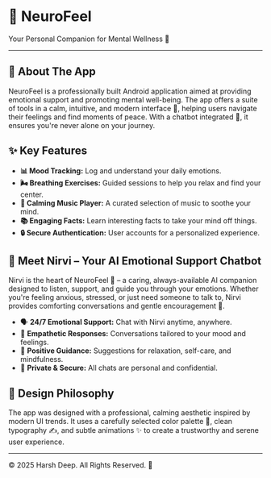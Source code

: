 <h1>🌿 NeuroFeel</h1>
<p>Your Personal Companion for Mental Wellness 💙</p>

<hr>

<h2>📱 About The App</h2>
<p>
  NeuroFeel is a professionally built Android application aimed at providing emotional support and promoting mental well-being. 
  The app offers a suite of tools in a calm, intuitive, and modern interface 🌸, helping users navigate their feelings and find moments of peace. 
  With a chatbot integrated 🤖, it ensures you're never alone on your journey.
</p>

<h2>✨ Key Features</h2>
<ul>
  <li><strong>📊 Mood Tracking:</strong> Log and understand your daily emotions.</li>
  <li><strong>🌬️ Breathing Exercises:</strong> Guided sessions to help you relax and find your center.</li>
  <li><strong>🎵 Calming Music Player:</strong> A curated selection of music to soothe your mind.</li>
  <li><strong>📚 Engaging Facts:</strong> Learn interesting facts to take your mind off things.</li>
  <li><strong>🔒 Secure Authentication:</strong> User accounts for a personalized experience.</li>
</ul>

<h2>🤖 Meet Nirvi – Your AI Emotional Support Chatbot</h2>
<p>
  Nirvi is the heart of NeuroFeel 💙 – a caring, always-available AI companion designed to listen, support, 
  and guide you through your emotions. Whether you're feeling anxious, stressed, or just need someone to talk to, 
  Nirvi provides comforting conversations and gentle encouragement 🌸. 
</p>

<ul>
  <li>🗣️ <strong>24/7 Emotional Support:</strong> Chat with Nirvi anytime, anywhere.</li>
  <li>💬 <strong>Empathetic Responses:</strong> Conversations tailored to your mood and feelings.</li>
  <li>🌱 <strong>Positive Guidance:</strong> Suggestions for relaxation, self-care, and mindfulness.</li>
  <li>🔐 <strong>Private & Secure:</strong> All chats are personal and confidential.</li>
</ul>

<h2>🎨 Design Philosophy</h2>
<p>
  The app was designed with a professional, calming aesthetic inspired by modern UI trends. 
  It uses a carefully selected color palette 🎨, clean typography ✍️, and subtle animations ✨ to create a trustworthy and serene user experience.  
</p>

<hr>

<p>© 2025 Harsh Deep. All Rights Reserved. 🌟</p>
